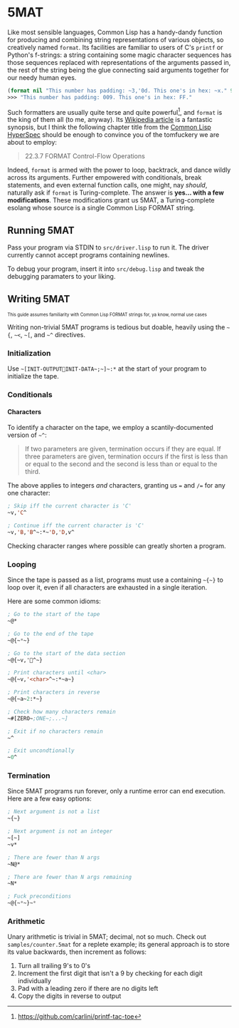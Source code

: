 # 5MAT

Like most sensible languages, Common Lisp has a handy-dandy function for producing and combining string representations of various objects, so creatively named `format`. Its facilities are familiar to users of C's `printf` or Python's f-strings: a string containing some magic character sequences has those sequences replaced with representations of the arguments passed in, the rest of the string being the glue connecting said arguments together for our needy human eyes.

```lisp
(format nil "This number has padding: ~3,'0d. This one's in hex: ~x." 9 255)
>>> "This number has padding: 009. This one's in hex: FF."
```

Such formatters are usually quite terse and quite powerful[^1], and `format` is the king of them all (to me, anyway). Its [Wikipedia article](https://en.wikipedia.org/wiki/Format_(Common_Lisp)?useskin=vector) is a fantastic synopsis, but I think the following chapter title from the [Common Lisp HyperSpec](https://www.lispworks.com/documentation/HyperSpec/Body/22_c.htm) should be enough to convince you of the tomfuckery we are about to employ:

> 22.3.7 FORMAT Control-Flow Operations

Indeed, `format` is armed with the power to loop, backtrack, and dance wildly across its arguments. Further empowered with conditionals, break statements, and even external function calls, one might, nay *should*, naturally ask if `format` is Turing-complete. The answer is **yes... with a few modifications**. These modifications grant us 5MAT, a Turing-complete esolang whose source is a single Common Lisp FORMAT string.

## Running 5MAT

Pass your program via STDIN to `src/driver.lisp` to run it. The driver currently cannot accept programs containing newlines.

To debug your program, insert it into `src/debug.lisp` and tweak the debugging paramaters to your liking.

## Writing 5MAT

<sup><sub>This guide assumes familiarity with Common Lisp FORMAT strings for, ya know, normal use cases</sub></sup>

Writing non-trivial 5MAT programs is tedious but doable, heavily using the `~{`, `~<`, `~[`, and `~^` directives.

### Initialization

Use `~[INIT-OUTPUTINIT-DATA~;~]~:*` at the start of your program to initialize the tape.

### Conditionals

#### Characters

To identify a character on the tape, we employ a scantily-documented version of `~^`:
> If two parameters are given, termination occurs if they are equal. If three parameters are given, termination occurs if the first is less than or equal to the second and the second is less than or equal to the third.

The above applies to integers *and* characters, granting us `=` and `/=` for any one character:
```lisp
; Skip iff the current character is 'C'
~v,'C^

; Continue iff the current character is 'C'
~v,'B,'B^~:*~'D,'D,v^
```

Checking character ranges where possible can greatly shorten a program.

### Looping

Since the tape is passed as a list, programs must use a containing `~{~}` to loop over it, even if all characters are exhausted in a single iteration.

Here are some common idioms:
```lisp
; Go to the start of the tape
~@*

; Go to the end of the tape
~@{~*~}

; Go to the start of the data section
~@{~v,'^~}

; Print characters until <char>
~@{~v,'<char>^~:*~a~}

; Print characters in reverse
~@{~a~2:*~}

; Check how many characters remain
~#[ZERO~;ONE~;...~]

; Exit if no characters remain
~^

; Exit uncondtionally
~0^
```

### Termination

Since 5MAT programs run forever, only a runtime error can end execution. Here are a few easy options:
```lisp
; Next argument is not a list
~{~}

; Next argument is not an integer
~[~]
~v*

; There are fewer than N args
~N@*

; There are fewer than N args remaining
~N*

; Fuck preconditions
~@{~*~}~*
```

### Arithmetic

Unary arithmetic is trivial in 5MAT; decimal, not so much. Check out `samples/counter.5mat` for a replete example; its general approach is to store its value backwards, then increment as follows:

1. Turn all trailing 9's to 0's
2. Increment the first digit that isn't a 9 by checking for each digit individually
3. Pad with a leading zero if there are no digits left
4. Copy the digits in reverse to output

[^1]: https://github.com/carlini/printf-tac-toe
